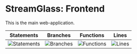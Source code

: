 # StreamGlass: Frontend

This is the main web-application.

| Statements                  | Branches                | Functions                 | Lines             |
| --------------------------- | ----------------------- | ------------------------- | ----------------- |
| ![Statements](https://img.shields.io/badge/statements-0.46%25-red.svg?style=flat) | ![Branches](https://img.shields.io/badge/branches-9.09%25-red.svg?style=flat) | ![Functions](https://img.shields.io/badge/functions-9.09%25-red.svg?style=flat) | ![Lines](https://img.shields.io/badge/lines-0.46%25-red.svg?style=flat) |
